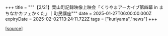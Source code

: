 +++
title = """【2/21】栗山町記録映像上映会「くりやまアーカイブ第四幕 in まちなかカフェかくた」｜町民講座"""
date = 2025-01-27T06:00:00.000Z
expiryDate = 2025-02-02T13:24:11.722Z
tags = ["kuriyama","news"]
+++


[[source]](https://www.town.kuriyama.hokkaido.jp/site/tyouminkouza/30069.html)
